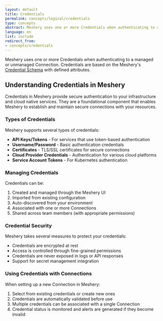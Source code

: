 ```yaml
---
layout: default
title: Credentials
permalink: concepts/logical/credentials
type: concepts
abstract: Meshery uses one or more Credentials when authenticating to a managed or unmanaged Connection.
language: en
list: include
redirect_from:
- concepts/credentials
---
```

Meshery uses one or more Credentials when authenticating to a managed or unmanaged Connection. Credentials are based on the Meshery's [Credential Schema](https://github.com/meshery/schemas/blob/master/schemas/constructs/openapi/credentials.yml) with defined attributes.

## Understanding Credentials in Meshery

Credentials in Meshery provide secure authentication to your infrastructure and cloud native services. They are a foundational component that enables Meshery to establish and maintain secure connections with your resources.

### Types of Credentials

Meshery supports several types of credentials:

- **API Keys/Tokens** - For services that use token-based authentication
- **Username/Password** - Basic authentication credentials
- **Certificates** - TLS/SSL certificates for secure connections
- **Cloud Provider Credentials** - Authentication for various cloud platforms
- **Service Account Tokens** - For Kubernetes authentication

### Managing Credentials

Credentials can be:

1. Created and managed through the Meshery UI
2. Imported from existing configuration
3. Auto-discovered from your environment
4. Associated with one or more Connections
5. Shared across team members (with appropriate permissions)

### Credential Security

Meshery takes several measures to protect your credentials:

- Credentials are encrypted at rest
- Access is controlled through fine-grained permissions
- Credentials are never exposed in logs or API responses
- Support for secret management integration

### Using Credentials with Connections

When setting up a new Connection in Meshery:

1. Select from existing credentials or create new ones
2. Credentials are automatically validated before use
3. Multiple credentials can be associated with a single Connection
4. Credential status is monitored and alerts are generated if they become invalid


